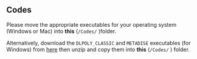 ## Codes

Please move the appropriate executables for your operating system (Windows or Mac) into **this** (<code>/Codes/</code> )folder.

Alternatively, download the <code>DLPOLY_CLASSIC</code> and <code>METADISE</code> executables (for Windows) from [here](https://people.bath.ac.uk/chsscp/teach/adv.bho/progs.zip) then unzip and copy them into **this** (<code>/Codes/</code> ) folder.

